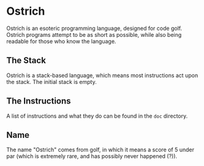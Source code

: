 # Ostrich

Ostrich is an esoteric programming language, designed for code golf. Ostrich programs attempt to be as short as possible, while also being readable for those who know the language.

## The Stack

Ostrich is a stack-based language, which means most instructions act upon the stack. The initial stack is empty.

## The Instructions

A list of instructions and what they do can be found in the `doc` directory.

## Name

The name "Ostrich" comes from golf, in which it means a score of 5 under par (which is extremely rare, and has possibly never happened (?)).
